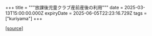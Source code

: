 +++
title = """放課後児童クラブ産前産後の利用"""
date = 2025-03-13T15:00:00.000Z
expiryDate = 2025-06-05T22:23:16.729Z
tags = ["kuriyama"]
+++


[[source]](https://www.town.kuriyama.hokkaido.jp/soshiki/39/30440.html)
